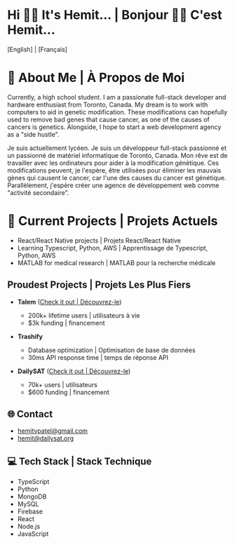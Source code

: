 # Hi 👋🏽 It's Hemit... | Bonjour 👋🏽 C'est Hemit...

[English] | [Français]

# 💫 About Me | À Propos de Moi
Currently, a high school student. I am a passionate full-stack developer and hardware enthusiast from Toronto, Canada. My dream is to work with computers to aid in genetic modification. These modifications can hopefully used to remove bad genes that cause cancer, as one of the causes of cancers is genetics. Alongside, I hope to start a web development agency as a "side hustle".

Je suis actuellement lycéen. Je suis un développeur full-stack passionné et un passionné de matériel informatique de Toronto, Canada. Mon rêve est de travailler avec les ordinateurs pour aider à la modification génétique. Ces modifications peuvent, je l'espère, être utilisées pour éliminer les mauvais gènes qui causent le cancer, car l'une des causes du cancer est génétique. Parallèlement, j'espère créer une agence de développement web comme "activité secondaire".

# 🔭 Current Projects | Projets Actuels
- React/React Native projects | Projets React/React Native
- Learning Typescript, Python, AWS | Apprentissage de Typescript, Python, AWS
- MATLAB for medical research | MATLAB pour la recherche médicale

## Proudest Projects | Projets Les Plus Fiers
- **Talem** ([Check it out | Découvrez-le](http://www.talem.org))
  - 200k+ lifetime users | utilisateurs à vie
  - $3k funding | financement

- **Trashify**
  - Database optimization | Optimisation de base de données
  - 30ms API response time | temps de réponse API

- **DailySAT** ([Check it out | Découvrez-le](http://www.dailysat.tech))
  - 70k+ users | utilisateurs
  - $600 funding | financement

## 🌐 Contact
- hemitvpatel@gmail.com
- hemit@dailysat.org

## 💻 Tech Stack | Stack Technique
- TypeScript
- Python
- MongoDB
- MySQL
- Firebase
- React
- Node.js
- JavaScript
